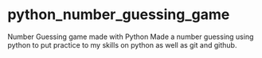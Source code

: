 # python_number_guessing_game
Number Guessing game made with Python
Made a number guessing using python to put practice to my skills on python as well as git and github.
